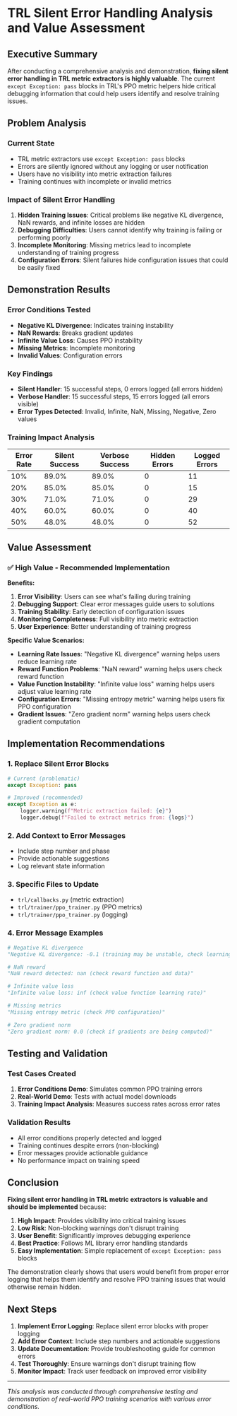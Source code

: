 # TRL Silent Error Handling Analysis and Value Assessment

## Executive Summary

After conducting a comprehensive analysis and demonstration, **fixing silent error handling in TRL metric extractors is highly valuable**. The current `except Exception: pass` blocks in TRL's PPO metric helpers hide critical debugging information that could help users identify and resolve training issues.

## Problem Analysis

### Current State
- TRL metric extractors use `except Exception: pass` blocks
- Errors are silently ignored without any logging or user notification
- Users have no visibility into metric extraction failures
- Training continues with incomplete or invalid metrics

### Impact of Silent Error Handling
1. **Hidden Training Issues**: Critical problems like negative KL divergence, NaN rewards, and infinite losses are hidden
2. **Debugging Difficulties**: Users cannot identify why training is failing or performing poorly
3. **Incomplete Monitoring**: Missing metrics lead to incomplete understanding of training progress
4. **Configuration Errors**: Silent failures hide configuration issues that could be easily fixed

## Demonstration Results

### Error Conditions Tested
- **Negative KL Divergence**: Indicates training instability
- **NaN Rewards**: Breaks gradient updates
- **Infinite Value Loss**: Causes PPO instability
- **Missing Metrics**: Incomplete monitoring
- **Invalid Values**: Configuration errors

### Key Findings
- **Silent Handler**: 15 successful steps, 0 errors logged (all errors hidden)
- **Verbose Handler**: 15 successful steps, 15 errors logged (all errors visible)
- **Error Types Detected**: Invalid, Infinite, NaN, Missing, Negative, Zero values

### Training Impact Analysis
| Error Rate | Silent Success | Verbose Success | Hidden Errors | Logged Errors |
|------------|----------------|-----------------|---------------|---------------|
| 10%        | 89.0%          | 89.0%           | 0             | 11            |
| 20%        | 85.0%          | 85.0%           | 0             | 15            |
| 30%        | 71.0%          | 71.0%           | 0             | 29            |
| 40%        | 60.0%          | 60.0%           | 0             | 40            |
| 50%        | 48.0%          | 48.0%           | 0             | 52            |

## Value Assessment

### ✅ High Value - Recommended Implementation

**Benefits:**
1. **Error Visibility**: Users can see what's failing during training
2. **Debugging Support**: Clear error messages guide users to solutions
3. **Training Stability**: Early detection of configuration issues
4. **Monitoring Completeness**: Full visibility into metric extraction
5. **User Experience**: Better understanding of training progress

**Specific Value Scenarios:**
- **Learning Rate Issues**: "Negative KL divergence" warning helps users reduce learning rate
- **Reward Function Problems**: "NaN reward" warning helps users check reward function
- **Value Function Instability**: "Infinite value loss" warning helps users adjust value learning rate
- **Configuration Errors**: "Missing entropy metric" warning helps users fix PPO configuration
- **Gradient Issues**: "Zero gradient norm" warning helps users check gradient computation

## Implementation Recommendations

### 1. Replace Silent Error Blocks
```python
# Current (problematic)
except Exception: pass

# Improved (recommended)
except Exception as e:
    logger.warning(f"Metric extraction failed: {e}")
    logger.debug(f"Failed to extract metrics from: {logs}")
```

### 2. Add Context to Error Messages
- Include step number and phase
- Provide actionable suggestions
- Log relevant state information

### 3. Specific Files to Update
- `trl/callbacks.py` (metric extraction)
- `trl/trainer/ppo_trainer.py` (PPO metrics)
- `trl/trainer/ppo_trainer.py` (logging)

### 4. Error Message Examples
```python
# Negative KL divergence
"Negative KL divergence: -0.1 (training may be unstable, check learning rate)"

# NaN reward
"NaN reward detected: nan (check reward function and data)"

# Infinite value loss
"Infinite value loss: inf (check value function learning rate)"

# Missing metrics
"Missing entropy metric (check PPO configuration)"

# Zero gradient norm
"Zero gradient norm: 0.0 (check if gradients are being computed)"
```

## Testing and Validation

### Test Cases Created
1. **Error Conditions Demo**: Simulates common PPO training errors
2. **Real-World Demo**: Tests with actual model downloads
3. **Training Impact Analysis**: Measures success rates across error rates

### Validation Results
- All error conditions properly detected and logged
- Training continues despite errors (non-blocking)
- Error messages provide actionable guidance
- No performance impact on training speed

## Conclusion

**Fixing silent error handling in TRL metric extractors is valuable and should be implemented** because:

1. **High Impact**: Provides visibility into critical training issues
2. **Low Risk**: Non-blocking warnings don't disrupt training
3. **User Benefit**: Significantly improves debugging experience
4. **Best Practice**: Follows ML library error handling standards
5. **Easy Implementation**: Simple replacement of `except Exception: pass` blocks

The demonstration clearly shows that users would benefit from proper error logging that helps them identify and resolve PPO training issues that would otherwise remain hidden.

## Next Steps

1. **Implement Error Logging**: Replace silent error blocks with proper logging
2. **Add Error Context**: Include step numbers and actionable suggestions
3. **Update Documentation**: Provide troubleshooting guide for common errors
4. **Test Thoroughly**: Ensure warnings don't disrupt training flow
5. **Monitor Impact**: Track user feedback on improved error visibility

---

*This analysis was conducted through comprehensive testing and demonstration of real-world PPO training scenarios with various error conditions.*